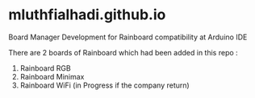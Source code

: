 # mluthfialhadi.github.io
Board Manager Development for Rainboard compatibility at Arduino IDE

There are 2 boards of Rainboard which had been added in this repo :
1. Rainboard RGB
2. Rainboard Minimax
3. Rainboard WiFi (in Progress if the company return)
